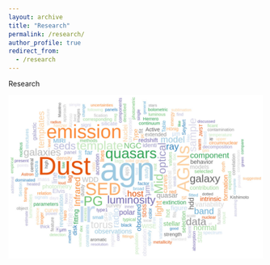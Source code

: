 ```yaml
---
layout: archive
title: "Research"
permalink: /research/
author_profile: true
redirect_from:
  - /research
---
```


Research


![keyword cloud](./images/word_cloud_2406.jpeg)
